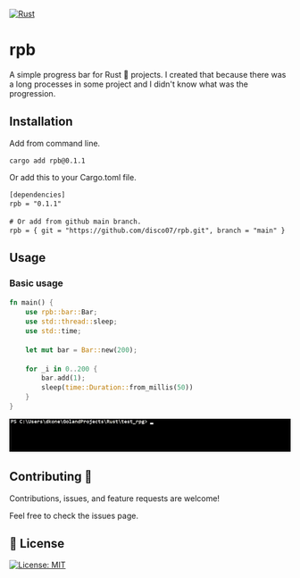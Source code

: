 [![Rust](https://github.com/disco07/rpb/actions/workflows/rust.yml/badge.svg?branch=main)](https://github.com/disco07/rpb/actions/workflows/rust.yml)
# rpb
A simple progress bar for Rust 🦀 projects. I created that because there was a long processes in some project and I didn't know what was the progression.

## Installation
Add from command line.
```
cargo add rpb@0.1.1
```
Or add this to your Cargo.toml file.
```
[dependencies]
rpb = "0.1.1"

# Or add from github main branch.
rpb = { git = "https://github.com/disco07/rpb.git", branch = "main" }

```

## Usage
### Basic usage
```rust
fn main() {
    use rpb::bar::Bar;
    use std::thread::sleep;
    use std::time;
    
    let mut bar = Bar::new(200);

    for _i in 0..200 {
        bar.add(1);
        sleep(time::Duration::from_millis(50))
    }
}
```
![Basic bar](images/basic.gif)

## Contributing 🤝
Contributions, issues, and feature requests are welcome!

Feel free to check the issues page.

## 📝 License
[![License: MIT](https://img.shields.io/badge/License-MIT-yellow.svg)](https://opensource.org/licenses/MIT)
